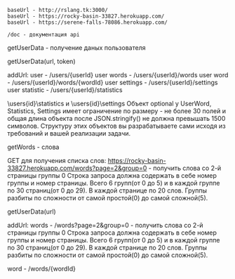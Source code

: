 
    baseUrl - http://rslang.tk:3000/
    baseUrl - https://rocky-basin-33827.herokuapp.com/
    baseUrl - https://serene-falls-78086.herokuapp.com/
    
    /doc - документация api


getUserData - получение даных пользователя
  
  getUserData(url, token)
   
  addUrl:
  user - /users/{userId}
  user words - /users/{userId}/words
  user word - /users/{userId}/words/{wordId}
  user settings - /users/{userId}/settings
  user statistic - /users/{userId}/statistics

  \users\{id}\statistics и \users\{id}\settings
Объект optional у UserWord, Statistics, Settings имеет ограничение по размеру - не более 30 полей и общая длина объекта после JSON.stringify() не должна превышать 1500 символов. Структуру этих объектов вы разрабатываете сами исходя из требований и вашей реализации задачи.

getWords - слова

  GET для получения списка слов: https://rocky-basin-33827.herokuapp.com/words?page=2&group=0 - получить слова со 2-й страницы группы 0
Строка запроса должна содержать в себе номер группы и номер страницы. Всего 6 групп(от 0 до 5) и в каждой группе по 30 страниц(от 0 до 29). В каждой странице по 20 слов. Группы разбиты по сложности от самой простой(0) до самой сложной(5).

  getUserData(url)
  
  addUrl:
  words - /words?page=2&group=0 - получить слова со 2-й страницы группы 0
Строка запроса должна содержать в себе номер группы и номер страницы. Всего 6 групп(от 0 до 5) и в каждой группе по 30 страниц(от 0 до 29). В каждой странице по 20 слов. Группы разбиты по сложности от самой простой(0) до самой сложной(5).

  word - /words/{wordId}